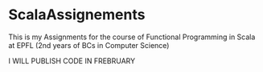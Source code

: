 # ScalaAssignements
This is my Assignments for the course of Functional Programming in Scala at EPFL (2nd years of BCs in Computer Science)

I WILL PUBLISH CODE IN FREBRUARY
